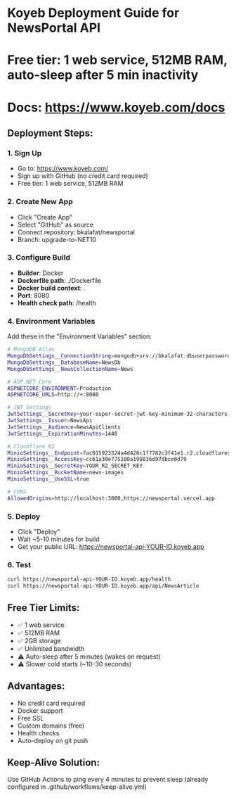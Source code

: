 # Koyeb Deployment Guide for NewsPortal API
# Free tier: 1 web service, 512MB RAM, auto-sleep after 5 min inactivity
# Docs: https://www.koyeb.com/docs

## Deployment Steps:

### 1. Sign Up
- Go to: https://www.koyeb.com/
- Sign up with GitHub (no credit card required)
- Free tier: 1 web service, 512MB RAM

### 2. Create New App
- Click "Create App"
- Select "GitHub" as source
- Connect repository: bkalafat/newsportal
- Branch: upgrade-to-NET10

### 3. Configure Build
- **Builder**: Docker
- **Dockerfile path**: ./Dockerfile
- **Docker build context**: .
- **Port**: 8080
- **Health check path**: /health

### 4. Environment Variables

Add these in the "Environment Variables" section:

```bash
# MongoDB Atlas
MongoDbSettings__ConnectionString=mongodb+srv://bkalafat:dbuserpassword123@cluster0.xwbfl1o.mongodb.net/NewsDb?retryWrites=true&w=majority
MongoDbSettings__DatabaseName=NewsDb
MongoDbSettings__NewsCollectionName=News

# ASP.NET Core
ASPNETCORE_ENVIRONMENT=Production
ASPNETCORE_URLS=http://+:8080

# JWT Settings
JwtSettings__SecretKey=your-super-secret-jwt-key-minimum-32-characters-long
JwtSettings__Issuer=NewsApi
JwtSettings__Audience=NewsApiClients
JwtSettings__ExpirationMinutes=1440

# Cloudflare R2
MinioSettings__Endpoint=7ac015923324a4d426c1f7782c3f41e1.r2.cloudflarestorage.com
MinioSettings__AccessKey=cc61a30e775100a198836d97dbce0d79
MinioSettings__SecretKey=YOUR_R2_SECRET_KEY
MinioSettings__BucketName=news-images
MinioSettings__UseSSL=true

# CORS
AllowedOrigins=http://localhost:3000,https://newsportal.vercel.app
```

### 5. Deploy
- Click "Deploy"
- Wait ~5-10 minutes for build
- Get your public URL: https://newsportal-api-YOUR-ID.koyeb.app

### 6. Test
```bash
curl https://newsportal-api-YOUR-ID.koyeb.app/health
curl https://newsportal-api-YOUR-ID.koyeb.app/api/NewsArticle
```

## Free Tier Limits:
- ✅ 1 web service
- ✅ 512MB RAM
- ✅ 2GB storage
- ✅ Unlimited bandwidth
- ⚠️ Auto-sleep after 5 minutes (wakes on request)
- ⚠️ Slower cold starts (~10-30 seconds)

## Advantages:
- No credit card required
- Docker support
- Free SSL
- Custom domains (free)
- Health checks
- Auto-deploy on git push

## Keep-Alive Solution:
Use GitHub Actions to ping every 4 minutes to prevent sleep (already configured in .github/workflows/keep-alive.yml)

